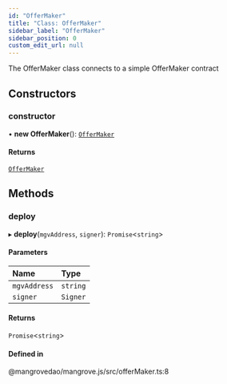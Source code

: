 ```yaml
---
id: "OfferMaker"
title: "Class: OfferMaker"
sidebar_label: "OfferMaker"
sidebar_position: 0
custom_edit_url: null
---
```


The OfferMaker class connects to a simple OfferMaker contract

## Constructors

### <a id="constructor" name="constructor"></a> constructor

• **new OfferMaker**(): [`OfferMaker`](OfferMaker.md)

#### Returns

[`OfferMaker`](OfferMaker.md)

## Methods

### <a id="deploy" name="deploy"></a> deploy

▸ **deploy**(`mgvAddress`, `signer`): `Promise`<`string`\>

#### Parameters

| Name | Type |
| :------ | :------ |
| `mgvAddress` | `string` |
| `signer` | `Signer` |

#### Returns

`Promise`<`string`\>

#### Defined in

@mangrovedao/mangrove.js/src/offerMaker.ts:8
